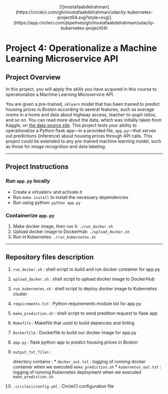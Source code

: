 <div align="center"> [![mostafaabdelrahman](https://circleci.com/gh/mostafaabdelrahman/udacity-kubernetes-project04.svg?style=svg)](https://app.circleci.com/pipelines/gh/mostafaabdelrahman/udacity-kubernetes-project04) </div>

# Project 4: Operationalize a Machine Learning Microservice API

## Project Overview

In this project, you will apply the skills you have acquired in this course to operationalize a Machine Learning Microservice API. 

You are given a pre-trained, `sklearn` model that has been trained to predict housing prices in Boston according to several features, such as average rooms in a home and data about highway access, teacher-to-pupil ratios, and so on. You can read more about the data, which was initially taken from Kaggle, on [the data source site](https://www.kaggle.com/c/boston-housing). This project tests your ability to operationalize a Python flask app—in a provided file, `app.py`—that serves out predictions (inference) about housing prices through API calls. This project could be extended to any pre-trained machine learning model, such as those for image recognition and data labeling.

---

## Project Instructions

### Run `app.py` locally

* Create a virtualenv and activate it
* Run `make install` to install the necessary dependencies
* Run using python: `python app.py`

### Containerize `app.py`

1. Make docker image, then run it: `./run_docker.sh`
2. Upload docker image to DockerHub: `./upload_docker.sh`
3. Run in Kubernetes: `./run_kubernetes.sh`

---

## Repository files description

1. `run_docker.sh`      : shell script to build and run docker container for app.py
1. `upload_docker.sh`   : shell script to upload docker image to DockerHub
1. `run_kubernetes.sh`  : shell script to deploy docker image to Kubernetes cluster
1. `requirements.txt`   : Python requirements module list for app.py
1. `make_prediction.sh` : shell script to send predition request to flask app
1. `Makefile`           : Makefile that used to build depencies and linting
1. `Dockerfile`         : Dockerfile to build our docker image for app.py
1. `app.py`             : flask python app to predict housing prices in Boston
1. `output_txt_files`   :
        
    directory contains :
        * `docker_out.txt`      : logging of running docker container when we executed `make_prediction.sh`
        * `kubernetes_out.txt`  : logging of running Kubernetes deployment when we executed `make_prediction.sh`
1. `.circleci/config.yml` : CircleCI configuration file


